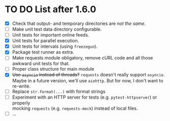 # TO DO List after 1.6.0

- [X] Check that output- and temporary directories are *not the same*.
- [ ] Make unit test data directory configurable.
- [ ] Unit tests for important online feeds.
- [X] Unit tests for parallel execution.
- [X] Unit tests for intervals (using `freezegun`).
- [X] Package test runner as extra.
- [ ] Make requests module obligatory, remove cURL code and all those awkward unit tests for that.
- [ ] Proper class structure for main module
- [x] ~~Use `asyncio` instead of threads?~~ `requests` doesn't really support `asyncio`. 
      Maybe in a future version, we'll use `aiohttp`. But for now, I don't want to re-write.
- [ ] Replace `str.format(...)` with format strings
- [ ] Experiment with an HTTP server for tests (e.g. `pytest-httpserver`) or properly  
      mocking `requests` (e.g. `requests-mock`) instead of local files.
- [ ] ...

